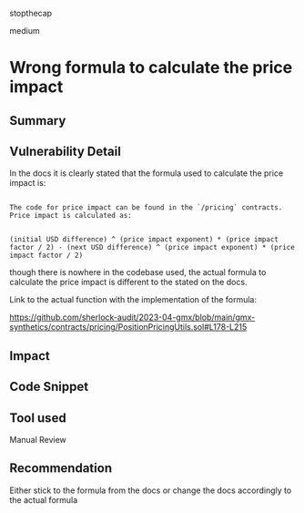 stopthecap

medium

# Wrong formula to calculate the price impact

## Summary
## Vulnerability Detail

In the docs it is clearly stated that the formula used to calculate the price impact is:

```solidity

The code for price impact can be found in the `/pricing` contracts.
Price impact is calculated as:


(initial USD difference) ^ (price impact exponent) * (price impact factor / 2) - (next USD difference) ^ (price impact exponent) * (price impact factor / 2)
```
though there is nowhere in the codebase used, the actual formula to calculate the price impact is different to the stated on the docs.

Link to the actual function with the implementation of the formula: 

https://github.com/sherlock-audit/2023-04-gmx/blob/main/gmx-synthetics/contracts/pricing/PositionPricingUtils.sol#L178-L215

## Impact

## Code Snippet

## Tool used

Manual Review

## Recommendation
Either stick to the formula from the docs or change the docs accordingly to the actual formula